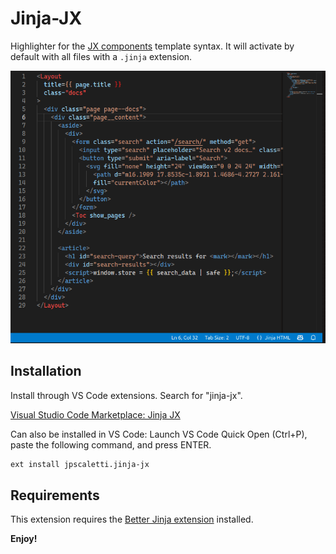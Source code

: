 # Jinja-JX

Highlighter for the [JX components](https://github.com/jpsca/jx) template syntax. It will activate by default with all files with a `.jinja` extension.

![Before / After](https://raw.githubusercontent.com/jpsca/jinja-jx/main/images/before-after.gif)

## Installation

Install through VS Code extensions. Search for "jinja-jx".

[Visual Studio Code Marketplace: Jinja JX](https://marketplace.visualstudio.com/items?itemName=jpscaletti.jinja-jx)

Can also be installed in VS Code: Launch VS Code Quick Open (Ctrl+P), paste the following command, and press ENTER.

```bash
ext install jpscaletti.jinja-jx
```

## Requirements

This extension requires the [Better Jinja extension](https://marketplace.visualstudio.com/items?itemName=samuelcolvin.jinjahtml) installed.

**Enjoy!**
